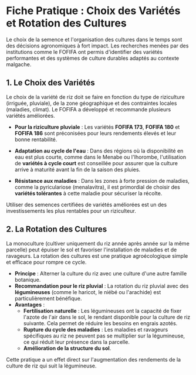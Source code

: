 # Fiche Pratique : Choix des Variétés et Rotation des Cultures

Le choix de la semence et l'organisation des cultures dans le temps sont des décisions agronomiques à fort impact. Les recherches menées par des institutions comme le FOFIFA ont permis d'identifier des variétés performantes et des systèmes de culture durables adaptés au contexte malgache.

## 1. Le Choix des Variétés

Le choix de la variété de riz doit se faire en fonction du type de riziculture (irriguée, pluviale), de la zone géographique et des contraintes locales (maladies, climat). Le FOFIFA a développé et recommande plusieurs variétés améliorées.

- **Pour la riziculture pluviale** : Les variétés **FOFIFA 173**, **FOFIFA 180** et **FOFIFA 186** sont préconisées pour leurs rendements élevés et leur bonne rentabilité.

- **Adaptation au cycle de l'eau** : Dans des régions où la disponibilité en eau est plus courte, comme dans le Menabe ou l'Ihorombe, l'utilisation de **variétés à cycle court** est conseillée pour assurer que la culture arrive à maturité avant la fin de la saison des pluies.

- **Résistance aux maladies** : Dans les zones à forte pression de maladies, comme la pyriculariose (menalavitra), il est primordial de choisir des **variétés tolérantes** à cette maladie pour sécuriser la récolte.

Utiliser des semences certifiées de variétés améliorées est un des investissements les plus rentables pour un riziculteur.

## 2. La Rotation des Cultures

La monoculture (cultiver uniquement du riz année après année sur la même parcelle) peut épuiser le sol et favoriser l'installation de maladies et de ravageurs. La rotation des cultures est une pratique agroécologique simple et efficace pour rompre ce cycle.

- **Principe** : Alterner la culture du riz avec une culture d'une autre famille botanique.
- **Recommandation pour le riz pluvial** : La rotation du riz pluvial avec des **légumineuses** (comme le haricot, le niébé ou l'arachide) est particulièrement bénéfique.
- **Avantages** :
    - **Fertilisation naturelle** : Les légumineuses ont la capacité de fixer l'azote de l'air dans le sol, le rendant disponible pour la culture de riz suivante. Cela permet de réduire les besoins en engrais azotés.
    - **Rupture du cycle des maladies** : Les maladies et ravageurs spécifiques au riz ne peuvent pas se multiplier sur la légumineuse, ce qui réduit leur présence dans la parcelle.
    - **Amélioration de la structure du sol**.

Cette pratique a un effet direct sur l'augmentation des rendements de la culture de riz qui suit la légumineuse.
